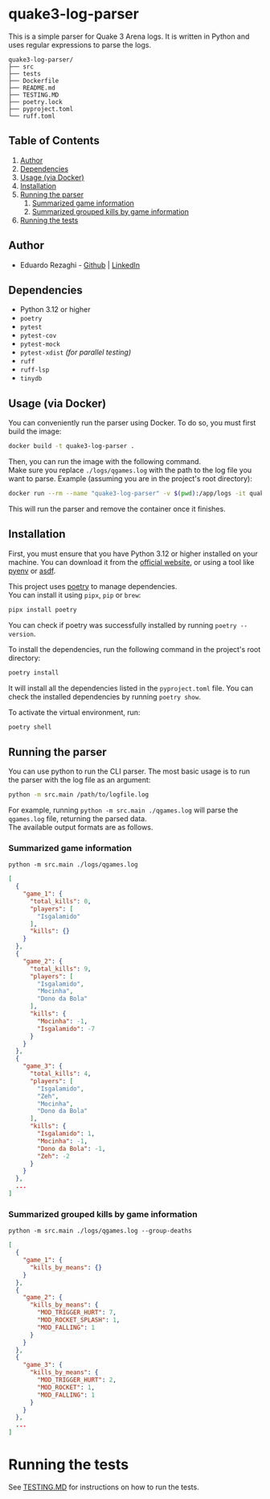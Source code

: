 # quake3-log-parser

This is a simple parser for Quake 3 Arena logs. It is written in Python and uses regular expressions to parse the logs.

```
quake3-log-parser/
├── src
├── tests
├── Dockerfile
├── README.md
├── TESTING.MD
├── poetry.lock
├── pyproject.toml
└── ruff.toml
```
## Table of Contents
1. [Author](#author)
2. [Dependencies](#dependencies)
3. [Usage (via Docker)](#usage-via-docker)
4. [Installation](#installation)
5. [Running the parser](#running-the-parser)
    1. [Summarized game information](#summarized-game-information)
    2. [Summarized grouped kills by game information](#summarized-grouped-kills-by-game-information)
6. [Running the tests](#running-the-tests)



## Author

- Eduardo Rezaghi - [Github](https://github.com/eduardorezaghi) | [LinkedIn](https://www.linkedin.com/in/eduardo-rezaghi/)

## Dependencies

- Python 3.12 or higher
- `poetry`
- `pytest`
- `pytest-cov`
- `pytest-mock`
- `pytest-xdist` _(for parallel testing)_
- `ruff`
- `ruff-lsp` 
- `tinydb`

## Usage (via Docker)

You can conveniently run the parser using Docker.
To do so, you must first build the image:

```bash
docker build -t quake3-log-parser .
```

Then, you can run the image with the following command.  
Make sure you replace `./logs/qgames.log` with the path to the log file you want to parse.
Example (assuming you are in the project's root directory):
```bash
docker run --rm --name "quake3-log-parser" -v $(pwd):/app/logs -it quake3-log-parser ./qgames.log
```
This will run the parser and remove the container once it finishes.


## Installation

First, you must ensure that you have Python 3.12 or higher installed on your machine. 
You can download it from the [official website](https://www.python.org/downloads/), 
or using a tool like [pyenv](https://github.com/pyenv/pyenv) or [asdf](https://asdf-vm.com/).

This project uses [poetry](https://python-poetry.org/) to manage dependencies.  
You can install it using `pipx`, `pip` or `brew`:

```bash
pipx install poetry
```
You can check if poetry was successfully installed by running `poetry --version`.

To install the dependencies, run the following command in the project's root directory:

```bash
poetry install
```
It will install all the dependencies listed in the `pyproject.toml` file. You can check the installed dependencies by running `poetry show`.

To activate the virtual environment, run:

```bash
poetry shell
```


## Running the parser
You can use python to run the CLI parser.
The most basic usage is to run the parser with the log file as an argument:

```bash
python -m src.main /path/to/logfile.log
```
For example, running `python -m src.main ./qgames.log` will parse the `qgames.log` file, returning the parsed data.  
The available output formats are as follows.

### Summarized game information
`python -m src.main ./logs/qgames.log`

```json
[
  {
    "game_1": {
      "total_kills": 0,
      "players": [
        "Isgalamido"
      ],
      "kills": {}
    }
  },
  {
    "game_2": {
      "total_kills": 9,
      "players": [
        "Isgalamido",
        "Mocinha",
        "Dono da Bola"
      ],
      "kills": {
        "Mocinha": -1,
        "Isgalamido": -7
      }
    }
  },
  {
    "game_3": {
      "total_kills": 4,
      "players": [
        "Isgalamido",
        "Zeh",
        "Mocinha",
        "Dono da Bola"
      ],
      "kills": {
        "Isgalamido": 1,
        "Mocinha": -1,
        "Dono da Bola": -1,
        "Zeh": -2
      }
    }
  },
  ...
]
```

### Summarized grouped kills by game information
`python -m src.main ./logs/qgames.log --group-deaths`
```json
[
  {
    "game_1": {
      "kills_by_means": {}
    }
  },
  {
    "game_2": {
      "kills_by_means": {
        "MOD_TRIGGER_HURT": 7,
        "MOD_ROCKET_SPLASH": 1,
        "MOD_FALLING": 1
      }
    }
  },
  {
    "game_3": {
      "kills_by_means": {
        "MOD_TRIGGER_HURT": 2,
        "MOD_ROCKET": 1,
        "MOD_FALLING": 1
      }
    }
  },
  ...
]
```

# Running the tests
See [TESTING.MD](./TESTING.MD) for instructions on how to run the tests.